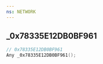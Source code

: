 ```yaml
---
ns: NETWORK
---
```

## _0x78335E12DB0BF961

```c
// 0x78335E12DB0BF961
Any _0x78335E12DB0BF961();
```

